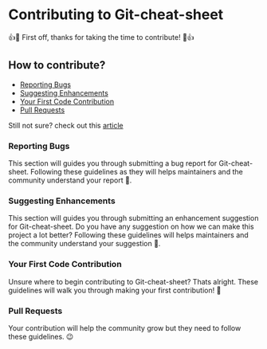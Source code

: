
# Contributing to Git-cheat-sheet

:+1::tada: First off, thanks for taking the time to contribute! :tada::+1:

## How to contribute?

 * [Reporting Bugs](#reporting-bugs)
 * [Suggesting Enhancements](#suggesting-enhancements)
 * [Your First Code Contribution](#your-first-code-contribution)
 * [Pull Requests](#pull-requests)

Still not sure? check out this [article](https://benny.hashnode.dev/how-to-contribute-to-open-source-projects-as-a-non-coder)

### Reporting Bugs

This section will guides you through submitting a bug report for Git-cheat-sheet. Following these guidelines as they will helps maintainers and the community understand your report :pencil:.


### Suggesting Enhancements

This section will guides you through submitting an enhancement suggestion for Git-cheat-sheet. Do you have any suggestion on how we can make this project a lot better? Following these guidelines will helps maintainers and the community understand your suggestion :pencil:.


### Your First Code Contribution

Unsure where to begin contributing to Git-cheat-sheet? Thats alright. These guidelines will walk you through making your first contribution! :tada:

### Pull Requests

Your contribution will help the community grow but they need to follow these guidelines. :wink:


